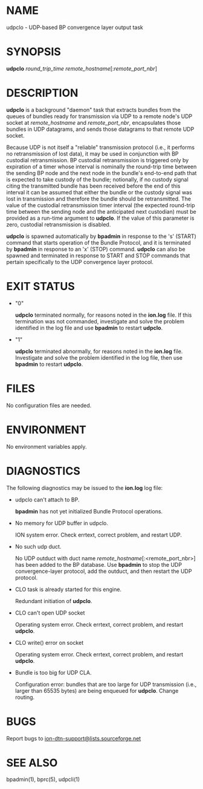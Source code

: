 # NAME

udpclo - UDP-based BP convergence layer output task

# SYNOPSIS

**udpclo** _round\_trip\_time_ _remote\_hostname_\[:_remote\_port\_nbr_\]

# DESCRIPTION

**udpclo** is a background "daemon" task that extracts bundles from the
queues of bundles ready for transmission via UDP to a remote node's UDP
socket at _remote\_hostname_ and _remote\_port\_nbr_, encapsulates those
bundles in UDP datagrams, and sends those datagrams to that remote UDP socket.

Because UDP is not itself a "reliable" transmission protocol (i.e., it
performs no retransmission of lost data), it may be used in conjunction
with BP custodial retransmission.  BP custodial retransmission is triggered
only by expiration of a timer whose interval is nominally the round-trip
time between the sending BP node and the next node in the bundle's end-to-end
path that is expected to take custody of the bundle; notionally, if no custody
signal citing the transmitted bundle has been received before the end of this
interval it can be assumed that either the bundle or the custody signal was
lost in transmission and therefore the bundle should be retransmitted.  The
value of the custodial retransmission timer interval (the expected round-trip
time between the sending node and the anticipated next custodian) must be
provided as a run-time argument to **udpclo**.  If the value of this parameter
is zero, custodial retransmission is disabled.

**udpclo** is spawned automatically by **bpadmin** in response to the 's' (START)
command that starts operation of the Bundle Protocol, and it is terminated by
**bpadmin** in response to an 'x' (STOP) command.  **udpclo** can also be
spawned and terminated in response to START and STOP commands that pertain
specifically to the UDP convergence layer protocol.

# EXIT STATUS

- "0"

    **udpclo** terminated normally, for reasons noted in the **ion.log** file.  If
    this termination was not commanded, investigate and solve the problem identified
    in the log file and use **bpadmin** to restart **udpclo**.

- "1"

    **udpclo** terminated abnormally, for reasons noted in the **ion.log** file.
    Investigate and solve the problem identified in the log file, then use
    **bpadmin** to restart **udpclo**.

# FILES

No configuration files are needed.

# ENVIRONMENT

No environment variables apply.

# DIAGNOSTICS

The following diagnostics may be issued to the **ion.log** log file:

- udpclo can't attach to BP.

    **bpadmin** has not yet initialized Bundle Protocol operations.

- No memory for UDP buffer in udpclo.

    ION system error.  Check errtext, correct problem, and restart UDP.

- No such udp duct.

    No UDP outduct with duct name _remote\_hostname_\[:&lt;remote\_port\_nbr>\] has been
    added to the BP database.  Use **bpadmin** to stop the UDP convergence-layer
    protocol, add the outduct, and then restart the UDP protocol.

- CLO task is already started for this engine.

    Redundant initiation of **udpclo**.

- CLO can't open UDP socket

    Operating system error.  Check errtext, correct problem, and restart **udpclo**.

- CLO write() error on socket

    Operating system error.  Check errtext, correct problem, and restart **udpclo**.

- Bundle is too big for UDP CLA.

    Configuration error: bundles that are too large for UDP transmission (i.e.,
    larger than 65535 bytes) are being enqueued for **udpclo**.  Change routing.

# BUGS

Report bugs to <ion-dtn-support@lists.sourceforge.net>

# SEE ALSO

bpadmin(1), bprc(5), udpcli(1)
